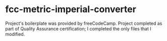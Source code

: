 # fcc-metric-imperial-converter
Project's boilerplate was provided by freeCodeCamp. Project completed as part of Quality Assurance certification; I completed the only files that I modified.
